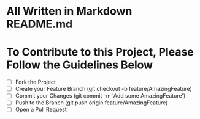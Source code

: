 # All Written in Markdown README.md

# To Contribute to this Project, Please Follow the Guidelines Below
- [ ] Fork the Project
- [ ] Create your Feature Branch (git checkout -b feature/AmazingFeature)
- [ ] Commit your Changes (git commit -m 'Add some AmazingFeature')
- [ ] Push to the Branch (git push origin feature/AmazingFeature)
- [ ] Open a Pull Request